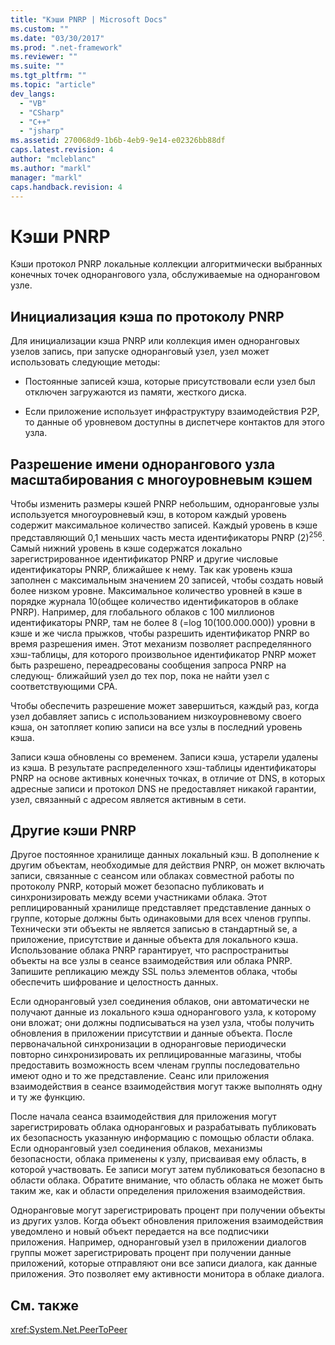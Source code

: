 ```yaml
---
title: "Кэши PNRP | Microsoft Docs"
ms.custom: ""
ms.date: "03/30/2017"
ms.prod: ".net-framework"
ms.reviewer: ""
ms.suite: ""
ms.tgt_pltfrm: ""
ms.topic: "article"
dev_langs: 
  - "VB"
  - "CSharp"
  - "C++"
  - "jsharp"
ms.assetid: 270068d9-1b6b-4eb9-9e14-e02326bb88df
caps.latest.revision: 4
author: "mcleblanc"
ms.author: "markl"
manager: "markl"
caps.handback.revision: 4
---
```

# Кэши PNRP
Кэши протокол PNRP локальные коллекции алгоритмически выбранных конечных точек однорангового узла, обслуживаемые на одноранговом узле.  
  
## Инициализация кэша по протоколу PNRP  
 Для инициализации кэша PNRP или коллекция имен одноранговых узелов запись, при запуске одноранговый узел, узел может использовать следующие методы:  
  
-   Постоянные записей кэша, которые присутствовали если узел был отключен загружаются из памяти, жесткого диска.  
  
-   Если приложение использует инфраструктуру взаимодействия P2P, то данные об уровневом доступны в диспетчере контактов для этого узла.  
  
## Разрешение имени однорангового узла масштабирования с многоуровневым кэшем  
 Чтобы изменить размеры кэшей PNRP небольшим, одноранговые узлы используется многоуровневый кэш, в котором каждый уровень содержит максимальное количество записей.  Каждый уровень в кэше представляющий 0,1 меньших часть места идентификаторы PNRP \(2\)<sup>256</sup>.  Самый нижний уровень в кэше содержатся локально зарегистрированное идентификатор PNRP и другие числовые идентификаторы PNRP, ближайшее к нему.  Так как уровень кэша заполнен с максимальным значением 20 записей, чтобы создать новый более низком уровне.  Максимальное количество уровней в кэше в порядке журнала 10\(общее количество идентификаторов в облаке PNRP\).  Например, для глобального облаков с 100 миллионов идентификаторы PNRP, там не более 8 \(\=log 10\(100.000.000\)\) уровни в кэше и же числа прыжков, чтобы разрешить идентификатор PNRP во время разрешения имен.  Этот механизм позволяет распределянного хэш\-таблицы, для которого произвольное идентификатор PNRP может быть разрешено, переадресованы сообщения запроса PNRP на следующ\- ближайший узел до тех пор, пока не найти узел с соответствующими CPA.  
  
 Чтобы обеспечить разрешение может завершиться, каждый раз, когда узел добавляет запись с использованием низкоуровневому своего кэша, он затопляет копию записи на все узлы в последний уровень кэша.  
  
 Записи кэша обновлены со временем.  Записи кэша, устарели удалены из кэша.  В результате распределенного хэш\-таблицы идентификаторы PNRP на основе активных конечных точках, в отличие от DNS, в которых адресные записи и протокол DNS не предоставляет никакой гарантии, узел, связанный с адресом является активным в сети.  
  
## Другие кэши PNRP  
 Другое постоянное хранилище данных локальный кэш.  В дополнение к другим объектам, необходимые для действия PNRP, он может включать записи, связанные с сеансом или облаках совместной работы по протоколу PNRP, который может безопасно публиковать и синхронизировать между всеми участниками облака.  Этот реплицированный хранилище представляет представление данных о группе, которые должны быть одинаковыми для всех членов группы.  Технически эти объекты не является записью в стандартный se, а приложение, присутствие и данные объекта для локального кэша.  Использование облака PNRP гарантирует, что распространитьы объекты на все узлы в сеансе взаимодействия или облака PNRP.  Запишите репликацию между SSL польз элементов облака, чтобы обеспечить шифрование и целостность данных.  
  
 Если одноранговый узел соединения облаков, они автоматически не получают данные из локального кэша однорангового узла, к которому они вложат; они должны подписываться на узел узла, чтобы получить обновления в приложении присутствии и данные объекта.  После первоначальной синхронизации в одноранговые периодически повторно синхронизировать их реплицированные магазины, чтобы предоставить возможность всем членам группы последовательно имеют одно и то же представление.  Сеанс или приложения взаимодействия в сеансе взаимодействия могут также выполнять одну и ту же функцию.  
  
 После начала сеанса взаимодействия для приложения могут зарегистрировать облака одноранговых и разрабатывать публиковать их безопасность указанную информацию с помощью области облака.  Если одноранговый узел соединения облаков, механизмы безопасности, облака применены к узлу, присваивая ему область, в которой участвовать.  Ее записи могут затем публиковаться безопасно в области облака.  Обратите внимание, что область облака не может быть таким же, как и области определения приложения взаимодействия.  
  
 Одноранговые могут зарегистрировать процент при получении объекты из других узлов.  Когда объект обновления приложения взаимодействия уведомлено и новый объект передается на все подписчики приложения.  Например, одноранговый узел в приложении диалогов группы может зарегистрировать процент при получении данные приложений, которые отправляют они все записи диалога, как данные приложения.  Это позволяет ему активности монитора в облаке диалога.  
  
## См. также  
 <xref:System.Net.PeerToPeer>